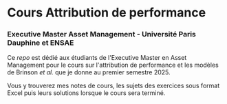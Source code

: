 
# Cours Attribution de performance
### Executive Master Asset Management - Université Paris Dauphine et ENSAE

Ce *repo* est dédié aux étudiants de l'Executive Master en Asset Management pour le cours sur l'attribution de performance et les modèles de Brinson *et al.* que je donne au premier semestre 2025. 

Vous y trouverez mes notes de cours, les sujets des exercices sous format Excel puis leurs solutions lorsque le cours sera terminé.
